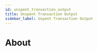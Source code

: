 ```yaml
---
id: unspent_transaction_output
title: Unspent Transaction Output
sidebar_label: Uspent Transaction Output
---
```


# About